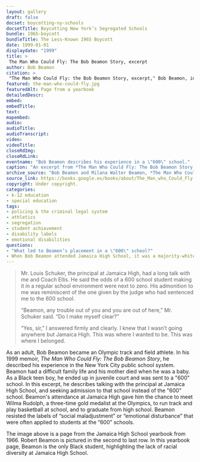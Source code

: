 ```yaml
--- 
layout: gallery
draft: false
docset: boycotting-ny-schools
docsetTitle: Boycotting New York’s Segregated Schools
bundle: 1965-boycott
bundleTitle: The Less-Known 1965 Boycott
date: 1999-01-01
displaydate: "1999"
title: >
 The Man Who Could Fly: The Bob Beamon Story, excerpt
author: Bob Beamon
citation: >
 "The Man Who Could Fly: the Bob Beamon Story, excerpt," Bob Beamon, in New York City Civil Rights History Project, Accessed: [Month Day, Year], https://nyccivilrightshistory.org/gallery/the-man-who-could-fly.
featured: the-man-who-could-fly.jpg
featuredAlt: Page from a yearbook
detailedDescr: 
embed: 
embedTitle: 
text: 
mapembed: 
audio: 
audioTitle: 
audioTranscript: 
video: 
videoTitle: 
closeRdImg: 
closeRdLink: 
eventname: "Bob Beamon describes his experience in a \"600\" school."
caption: "An excerpt from *The Man Who Could Fly: The Bob Beamon Story,* the memoir of former New York City school student and Olympic athlete Bob Beamon."
archive_source: "Bob Beamon and Milana Walter Beamon, *The Man Who Could Fly: The Bob Beamon Story* (Columbus, MS: Genesis Press, 1999)." 
source_link: https://books.google.es/books/about/The_Man_who_Could_Fly.html?id=VYMHAAAACAAJ&source=kp_book_description&redir_esc=y
copyright: Under copyright.
categories: 
- k-12 education
- special education
tags: 
- policing & the criminal legal system
- athletics
- segregation
- student achievement
- disability labels
- emotional disabilities
questions:
- "What led to Beamon’s placement in a \"600\" school?"
- When Bob Beamon attended Jamaica High School, it was a majority-white school. How do you think that might have shaped his experience there?
--- 
```


> Mr. Louis Schuker, the principal at Jamaica High, had a long talk with me and Coach Ellis. He said the odds of a 600 school student making it in a regular school environment were next to zero. His admonition to me was reminiscent of the one given by the judge who had sentenced me to the 600 school.
>
> “Beamon, any trouble out of you and you are out of here,” Mr. Schuker said. “Do I make myself clear?”
>
> “Yes, sir,” I answered firmly and clearly. I knew that I wasn’t going anywhere but Jamaica High. This was where I wanted to be. This was where I belonged.

As an adult, Bob Beamon became an Olympic track and field athlete. In his 1999 memoir, *The Man Who Could Fly: The Bob Beamon Story*, he described his experience in the New York City public school system. Beamon had a difficult family life and his mother died when he was a baby. As a Black teen boy, he ended up in juvenile court and was sent to a "600" school. In this excerpt, he describes talking with the principal at Jamaica High School, and seeking admission to that school instead of the "600" school. Beamon's attendance at Jamaica High gave him the chance to meet Wilma Rudolph, a three-time gold medalist at the Olympics, to run track and play basketball at school, and to graduate from high school. Beamon resisted the labels of “social maladjustment” or “emotional disturbance” that were often applied to students at the “600” schools.

The image above is a page from the Jamaica High School yearbook from 1966. Robert Beamon is pictured in the second to last row. In this yearbook page, Beamon is the only Black student, highlighting the lack of racial diversity at Jamaica High School.
